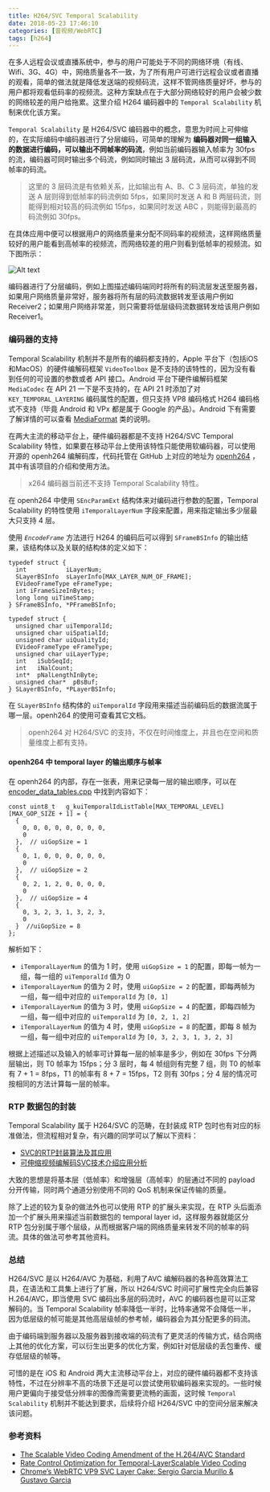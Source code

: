 ```yaml
---
title: H264/SVC Temporal Scalability
date: 2018-05-23 17:46:10
categories: [音视频/WebRTC]
tags: [h264]
---
```


在多人远程会议或直播系统中，参与的用户可能处于不同的网络环境（有线、Wifi、3G、4G）中，网络质量各不一致，为了所有用户可进行远程会议或者直播的观看，简单的做法就是降低发送端的视频码流，这样不管网络质量好坏，参与的用户都将观看低码率的视频流。这种方案缺点在于大部分网络较好的用户会被少数的网络较差的用户给拖累。这里介绍 H264 编码器中的 `Temporal Scalability` 机制来优化该方案。

`Temporal Scalability` 是 H264/SVC 编码器中的概念，意思为时间上可伸缩的，在实际编码中编码器进行了分层编码，可简单的理解为 **编码器对同一组输入的数据进行编码，可以输出不同帧率的码流**，例如当前编码器输入帧率为 30fps 的流，编码器可同时输出多个码流，例如同时输出 3 层码流，从而可以得到不同帧率的码流。
<!--more-->
> 这里的 3 层码流是有依赖关系，比如输出有 A、B、C 3 层码流，单独的发送 A 层则得到低帧率的码流例如 5fps，如果同时发送 A 和 B 两层码流，则能得到相对较高的码流例如 15fps，如果同时发送 ABC ，则能得到最高的码流例如 30fps。

在具体应用中便可以根据用户的网络质量来分配不同码率的视频流，这样网络质量较好的用户能看到高帧率的视频流，而网络较差的用户则看到低帧率的视频流。如下图所示：

![Alt text](/uploads/SVC_Temporal_Scalability.png)

编码器进行了分层编码，例如上图描述编码端同时将所有的码流层发送至服务器，如果用户网络质量非常好，服务器将所有层的码流数据转发至该用户例如 Receiver2；如果用户网络非常差，则只需要将低层级码流数据转发给该用户例如 Receiver1。

### 编码器的支持

Temporal Scalability 机制并不是所有的编码都支持的，Apple 平台下（包括iOS和MacOS）的硬件编解码框架 `VideoToolbox` 是不支持的该特性的，因为没有看到任何的可设置的参数或者 API 接口。Android 平台下硬件编解码框架 `MediaCodec` 在 API 21 一下是不支持的，在 API 21 时添加了对 `KEY_TEMPORAL_LAYERING` 编码属性的配置，但只支持 VP8 编码格式 H264 编码格式不支持（毕竟 Android 和 VPx 都是属于 Google 的产品）。Android 下有需要了解详情的可以查看 [MediaFormat](https://developer.android.google.cn/reference/android/media/MediaFormat.html#KEY_TEMPORAL_LAYERING) 类的说明。

在两大主流的移动平台上，硬件编码器都是不支持 H264/SVC Temporal Scalability 特性，如果要在移动平台上使用该特性只能使用软编码器，可以使用开源的 openh264 编解码库，代码托管在 GitHub 上对应的地址为 [openh264](https://github.com/cisco/openh264) ，其中有该项目的介绍和使用方法。

> x264 编码器当前还不支持 Temporal Scalability 特性。

在 openh264 中使用 `SEncParamExt` 结构体来对编码进行参数的配置，Temporal Scalability 的特性使用 `iTemporalLayerNum` 字段来配置，用来指定输出多少层最大只支持 4 层。

使用 *`EncodeFrame`* 方法进行 H264 的编码后可以得到 `SFrameBSInfo` 的输出结果，该结构体以及关联的结构体的定义如下：

```
typedef struct {
  int           iLayerNum;
  SLayerBSInfo  sLayerInfo[MAX_LAYER_NUM_OF_FRAME];
  EVideoFrameType eFrameType;
  int iFrameSizeInBytes;
  long long uiTimeStamp;
} SFrameBSInfo, *PFrameBSInfo;

typedef struct {
  unsigned char uiTemporalId;
  unsigned char uiSpatialId;
  unsigned char uiQualityId;
  EVideoFrameType eFrameType;
  unsigned char uiLayerType;
  int   iSubSeqId;
  int   iNalCount;
  int*  pNalLengthInByte;
  unsigned char*  pBsBuf;
} SLayerBSInfo, *PLayerBSInfo;
```

在 `SLayerBSInfo` 结构体的 `uiTemporalId` 字段用来描述当前编码后的数据流属于哪一层。openh264 的使用可查看其它文档。

> openh264 对 H264/SVC 的支持，不仅在时间维度上，并且也在空间和质量维度上都有支持。

#### openh264 中 temporal layer 的输出顺序与帧率

在 openh264 的内部，存在一张表，用来记录每一层的输出顺序，可以在 [encoder_data_tables.cpp](https://github.com/cisco/openh264/blob/master/codec/encoder/core/src/encoder_data_tables.cpp) 中找到内容如下：

```
const uint8_t   g_kuiTemporalIdListTable[MAX_TEMPORAL_LEVEL][MAX_GOP_SIZE + 1] = {
  {
    0, 0, 0, 0, 0, 0, 0, 0,
    0
  },  // uiGopSize = 1
  {
    0, 1, 0, 0, 0, 0, 0, 0,
    0
  },  // uiGopSize = 2
  {
    0, 2, 1, 2, 0, 0, 0, 0,
    0
  },  // uiGopSize = 4
  {
    0, 3, 2, 3, 1, 3, 2, 3,
    0
  }  //uiGopSize = 8
};
```

解析如下：

* `iTemporalLayerNum` 的值为 1 时，使用 `uiGopSize = 1` 的配置，即每一帧为一组，每一组的 `uiTemporalId` 值为 0
* `iTemporalLayerNum` 的值为 2 时，使用 `uiGopSize = 2` 的配置，即每两帧为一组，每一组中对应的
`uiTemporalId` 为 `[0, 1]`
* `iTemporalLayerNum` 的值为 3 时，使用 `uiGopSize = 4` 的配置，即每四帧为一组，每一组中对应的
`uiTemporalId` 为 `[0, 2, 1, 2]`
* `iTemporalLayerNum` 的值为 4 时，使用 `uiGopSize = 8` 的配置，即每 8 帧为一组，每一组中对应的
`uiTemporalId` 为 `[0, 3, 2, 3, 1, 3, 2, 3]`

根据上述描述以及输入的帧率可计算每一层的帧率是多少，例如在 30fps 下分两层输出，则 T0 帧率为 15fps；分 3 层时，每 4 帧组则有完整 7 组，则 T0 的帧率有 7 + 1 = 8fps，T1 的帧率有  8 + 7 = 15fps，T2 则有 30fps；分 4 层的情况可按相同的方法计算每一层的帧率。

### RTP 数据包的封装

Temporal Scalability 属于 H264/SVC 的范畴，在封装成 RTP 包时也有对应的标准做法，但流程相对复杂，有兴趣的同学可以了解以下资料：

* [SVC的RTP封装算法及其应用](https://wenku.baidu.com/view/dfc855d5195f312b3169a5dd.html)
* [可伸缩视频编解码SVC技术介绍应用分析](https://blog.csdn.net/vblittleboy/article/details/11872469)

大致的思想是将基本层（低帧率）和增强层（高帧率）的层通过不同的 payload 分开传输，同时两个通道分别使用不同的 QoS 机制来保证传输的质量。

除了上述的较为复杂的做法外也可以使用 RTP 的扩展头来实现，在 RTP 头后面添加一个扩展头用来描述当前数据包的 temporal layer id，这样服务器就能区分 RTP 包分别属于哪个层级，从而根据客户端的网络质量来转发不同的帧率的码流。具体的做法可参考其他资料。

### 总结

H264/SVC 是以 H264/AVC 为基础，利用了AVC 编解码器的各种高效算法工具，在语法和工具集上进行了扩展，所以 H264/SVC 时间可扩展性完全向后兼容 H.264/AVC，即当使用 SVC 编码出多层的码流时，AVC 的编码器也是可以正常解码的。当 Temporal Scalability 帧率降低一半时，比特率通常不会降低一半，因为低层级的帧可能是其他高层级帧的参考帧，编码器会为其分配更多的码流。

由于编码端到服务器以及服务器到接收端的码流有了更灵活的传输方式，结合网络上其他的优化方案，可以衍生出更多的优化方案，例如针对低层级的丢包重传、缓存低层级的帧等。

可惜的是在 iOS 和 Android 两大主流移动平台上，对应的硬件编码器都不支持该特性，不过在分辨率不高的场景下还是可以尝试使用软编码器来实现的。一些时候用户更偏向于接受低分辨率的图像而需要更流畅的画面，这时候 `Temporal Scalability` 机制并不能达到要求，后续将介绍 H264/SVC 中的空间分层来解决该问题。

### 参考资料

* [The Scalable Video Coding Amendment of the H.264/AVC Standard](https://blog.csdn.net/worldpharos/article/details/3369933)
* [Rate Control Optimization for Temporal-LayerScalable Video Coding](https://www.researchgate.net/publication/224227711_Rate_Control_Optimization_for_Temporal-Layer_Scalable_Video_Coding)
* [Chrome’s WebRTC VP9 SVC Layer Cake: Sergio Garcia Murillo & Gustavo Garcia](https://webrtchacks.com/chrome-vp9-svc/)
